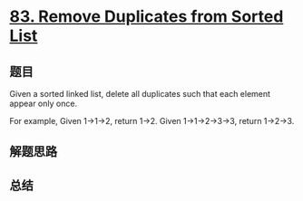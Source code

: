 # [83. Remove Duplicates from Sorted List](https://leetcode.com/problems/remove-duplicates-from-sorted-list/)

## 题目

        
Given a sorted linked list, delete all duplicates such that each element appear only once.


For example,
Given 1->1->2, return 1->2.
Given 1->1->2->3->3, return 1->2->3.

      

## 解题思路


## 总结


